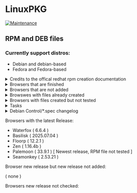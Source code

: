 # LinuxPKG
[![Maintenance](https://img.shields.io/badge/Maintained%3F-yes-green.svg)](https://github.com/GitXpresso/linuxpkg/graphs/commit-activity)

## RPM and DEB files
### Currently support distros:
 
 - Debian and debian-based
 - Fedora and Fedora-based

<details><summary>Credits to the offical redhat rpm creation documentation</summary>

"https://www.redhat.com/en/blog/create-rpm-package" website to make this repository possible

Without the Linux Package "alien" creating an rpm and deb file would take longer

</details>

<details><summary>Browsers that are finished</summary>

- [Floorp](https://floorp.app)
- [Waterfox](https:/waterfox.net)
- [Palemoon](https://palemoon.org)
- [Basilisk](https://basilisk-browser.org)
- [SeaMonkey](https://www.seamonkey-project.org)
</details>

<details><summary>Browsers that are not added</summary>

- [Icecat](https://icecatbrowser.org/)
- [Midori](https://astian.org/midori-browser/)
- [Pulse](https://pulse-browser.com/) * Deprecated

</details>

<details><summary>Browswes with files already created</summary>

- [Tor browser](https://tor-project.org)
- [Librewolf](https://librewolf.net)
- [Firefox](https://firefox.com)
- [Mullvad](https://mullvad.net/en)
</details>

<details><summary>Browsers with files created but not tested</summary>

- [Palemoon](https://palemoon.org)

</details>
<details><summary>Tasks</summary>

<details><summary>Finished tasks.</summary>

- [X] Create an waterfox RPM file
- [X] Create an unoffical palemoon Deb file
- [X] Create an unoffical palemoon RPM file
- [X] Create an unoffical floorp deb file
- [X] Create an unoffical floorp rpm file
- [X] Create an unoffical seamonkey rpm file
- [X] Create an unoffical seamonkey deb file

</details>

- [X] Create an unoffical zen deb file
- [X] Create an unoffical zen rpm file

<details><summary>Unfinished Tasks</summary>
 
- [ ] Create an unoffical icecat rpm file
- [ ] Create an unoffical icecat deb file
- [ ] Create an unoffical pulse deb file 
- [ ] Create an unoffical pulse rpm file

</details>

</details>

<details><summary>Debian Control/*.spec changelog</summary>

* Oct 9 William Gwin <wg9797@outlook.com>
- Added Install-Size for both .deb and .rpm for all releases

</details>

Browsers with the latest Release:


- Waterfox ( 6.6.4 )
- Basilisk ( 2025.07.04 )
- Floorp ( 12.2.1 )
- Zen ( 1.16.4b )
- Palemoon ( 33.9.1 ) [ Newest release, RPM file not tested ]
- Seamonkey ( 2.53.21 )


Browser new release but new release not added:

( none )

Browsers new release not checked:


